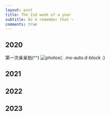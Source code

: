 ```yaml
---
layout: post
title: The 2sd week of a year
subtitle: Do U remember that ~
comments: true
---
```




## 2020
第一次亲亲拍(^^)
![photos](https://s2.loli.net/2023/12/22/zHJFPRDcCW85Qdj.jpg){: .mx-auto.d-block :}

## 2021


## 2022


## 2023







